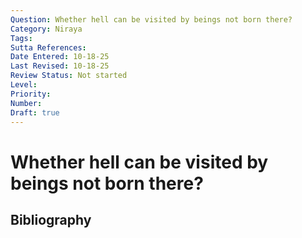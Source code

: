 ```yaml
---
Question: Whether hell can be visited by beings not born there?
Category: Niraya
Tags: 
Sutta References: 
Date Entered: 10-18-25
Last Revised: 10-18-25
Review Status: Not started
Level: 
Priority: 
Number: 
Draft: true
---
```


# Whether hell can be visited by beings not born there?

## Bibliography

<!-- 

Notes:



-->